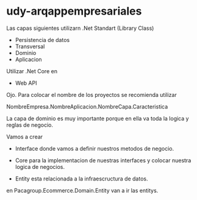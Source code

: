 # udy-arqappempresariales


Las capas siguientes utilizarn .Net Standart (Library Class)
- Persistencia de datos
- Transversal
- Dominio
- Aplicacion 

Utilizar .Net Core en
- Web API

Ojo. Para colocar el nombre de los proyectos se 
recomienda utilizar

NombreEmpresa.NombreAplicacion.NombreCapa.Caracteristica



La capa de dominio es muy importante porque en ella
va toda la logica y reglas de negocio.

Vamos a crear
- Interface donde vamos a definir nuestros metodos de 
negocio.  

- Core para la implementacion de nuestras interfaces y colocar 
nuestra logica de negocios.

- Entity esta relacionada a la infraescructura de datos.

en 
Pacagroup.Ecommerce.Domain.Entity van a ir las entitys.